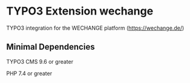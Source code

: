 # TYPO3 Extension wechange
TYPO3 integration for the WECHANGE platform (https://wechange.de/)

## Minimal Dependencies

TYPO3 CMS 9.6 or greater

PHP 7.4 or greater
